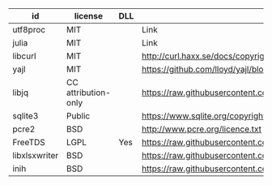 |id|license|DLL|Content or Link|
|--|--|--|--|
|utf8proc|MIT||Link|
|julia|MIT||Link|
|libcurl|MIT||http://curl.haxx.se/docs/copyright.html|
|yajl|MIT||https://github.com/lloyd/yajl/blob/master/COPYING|
|libjq|CC attribution-only||https://raw.githubusercontent.com/stedolan/jq/master/COPYING|
|sqlite3|Public||https://www.sqlite.org/copyright.html
|pcre2|BSD||http://www.pcre.org/licence.txt|
|FreeTDS|LGPL|Yes|https://raw.githubusercontent.com/FreeTDS/freetds/master/COPYING.txt|
|libxlsxwriter|BSD||https://raw.githubusercontent.com/jmcnamara/libxlsxwriter/main/License.txt|
|inih|BSD||https://raw.githubusercontent.com/benhoyt/inih/0b9092e80acc8dc820103c6a0cb9c030e3ca1a32/LICENSE.txt|

